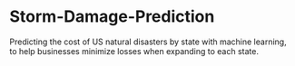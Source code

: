 # Storm-Damage-Prediction
Predicting the cost of US natural disasters by state with machine learning, to help businesses minimize losses when expanding to each state.

